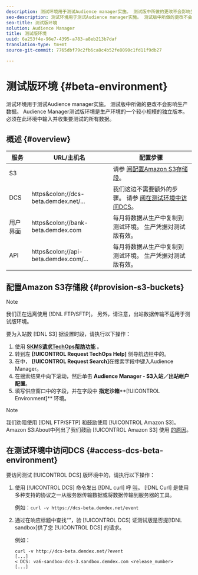 ```yaml
---
description: 测试环境用于测试Audience manager实施。 测试版中所做的更改不会影响生产数据。 Audience Manager测试版环境是生产环境的一个较小规模的独立版本。 必须在此环境中输入并收集要测试的所有数据。
seo-description: 测试环境用于测试Audience manager实施。 测试版中所做的更改不会影响生产数据。 Audience Manager测试版环境是生产环境的一个较小规模的独立版本。 必须在此环境中输入并收集要测试的所有数据。
seo-title: 测试版环境
solution: Audience Manager
title: 测试版环境
uuid: 6a253f4e-96e7-4395-a783-a8eb213b7daf
translation-type: tm+mt
source-git-commit: 7765dbf79c2fb6ca8c4b52fe8090c1fd11f9db27

---
```



# 测试版环境 {#beta-environment}

测试环境用于测试Audience manager实施。 测试版中所做的更改不会影响生产数据。 Audience Manager测试版环境是生产环境的一个较小规模的独立版本。 必须在此环境中输入并收集要测试的所有数据。

## 概述 {#overview}

<!-- beta_environment_admin.xml -->

| 服务 | URL/主机名 | 配置步骤 |
|--- |--- |--- |
| S3 |  | 请参 [阅配置Amazon S3存储段](admin-beta-environment.md#provision-s3-buckets)。 |
| DCS | https&amp;colon;//dcs-beta.demdex.net/... | 我们这边不需要额外的步骤。 请参 [阅在测试环境中访问DCS](admin-beta-environment.md#access-dcs-beta-environment)。 |
| 用户界面 | https&amp;colon;//bank-beta.demdex.com | 每月将数据从生产中复制到测试环境。 生产凭据对测试版有效。 |
| API | https&amp;colon;//api-beta.demdex.com/... | 每月将数据从生产中复制到测试环境。 生产凭据对测试版有效。 |

## 配置Amazon S3存储段 {#provision-s3-buckets}

>[!NOTE]
>
>我们正在远离使用 [!DNL FTP/SFTP]。 另外，请注意，出站数据传输不适用于测试版环境。

要为入站数 [!DNL S3] 据设置时段，请执行以下操作：

1. 使用 [**SKMS请求TechOps帮助功能**](https://skms.adobe.com/) 。
1. 转到左 **[!UICONTROL Request TechOps Help]** 侧导航边栏中的。
1. 在中， **[!UICONTROL Request Search]**&#x200B;在搜索字段中键入Audience Manager。
1. 在搜索结果中向下滚动，然后单击 **Audience Manager - S3入站／出站帐户配置**。
1. 填写供应窗口中的字段，并在字段中 **指定沙箱****[!UICONTROL Environment]** 环境。

>[!NOTE]
>
>我们劝阻使用 [!DNL FTP/SFTP] 和鼓励使用 [!UICONTROL Amazon S3]。 Amazon S3:About中列出了我们鼓励 [!UICONTROL Amazon S3] 使用 [的原因](https://docs.adobe.com/content/help/en/audience-manager/user-guide/reference/amazon-s3.html)。

## 在测试环境中访问DCS {#access-dcs-beta-environment}

要访问测试 [!UICONTROL DCS] 版环境中的，请执行以下操作：

1. 使用 [!UICONTROL DCS] 命令发出 [!DNL curl] 呼 [叫](https://curl.haxx.se/docs/manpage.html)。 [!DNL Curl] 是使用多种支持的协议之一从服务器传输数据或将数据传输到服务器的工具。

   例如：`curl -v https://dcs-beta.demdex.net/event`

1. 通过在响应标题中查找“”，验 [!UICONTROL DCS] 证测试版是否提[!DNL sandbox]供了您 [!UICONTROL DCS] 的请求。

   例如：

   ```
   curl -v http://dcs-beta.demdex.net/?event
   [...]
   < DCS: va6-sandbox-dcs-3.sandbox.demdex.com <release_number>
   [...]
   ```

<!--
1. Determine the load balancer's endpoint IP addresses.

   Run the `dig` [command](https://en.wikipedia.org/wiki/Dig_(command)) to determine the IP address of the nearest load balancer. The `dig` command queries the Domain Name System and returns the name and IP addresses of the Audience Manager [!UICONTROL Data Collection Servers (DCS)].

   ```
   dig dcs-beta.demdex.net
   ...
   dcs-sandbox-1754093861.us-east-1.elb.amazonaws.com. 60 IN A 52.87.15.51
   dcs-sandbox-1754093861.us-east-1.elb.amazonaws.com. 60 IN A 50.16.150.8
   dcs-sandbox-1754093861.us-east-1.elb.amazonaws.com. 60 IN A 52.2.228.100
   ```

1. Using one of the addresses in the above table, add a static DNS entry in the [!DNL `/etc/hosts`] file.

   On Windows, modify [!DNL `c:\WINDOWS\system32\drivers\etc\hosts`].

   For example:

[!DNL `52.87.15.51 samplepartner.demdex.net`]

   >[!NOTE]
   >
   >The addresses change occasionally, so you must keep your [!DNL /etc/hosts] file up to date.

   Additionally, if you need to set up ID synchronization, you must add a similar entry for [!DNL dpm.demdex.net.]

[!DNL `52.87.15.51 dpm.demdex.net`] [!DNL]. 

1. Make a [!UICONTROL DCS] call, using the `curl` [command](https://curl.haxx.se/docs/manpage.html). Curl is a tool to transfer data from or to a server, using one of many supported protocols.

   For example:

[!DNL `https://<domain>/event?product=camera`] 

1. Verify that your request was served by the beta [!UICONTROL DCS] by looking for "sandbox" in the [!UICONTROL DCS] response header.

   For example:

   ```
   curl -v https://dcs-beta.demdex.net/?event
   [...]
   < DCS: va6-sandbox-dcs-3.sandbox.demdex.com <release_number>
   [...]
   ```
-->